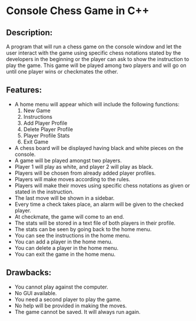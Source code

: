 # Console Chess Game in C++

## Description:
A program that will run a chess game on the console window and let the user interact with the game using specific chess notations stated by the developers in the beginning or the player can ask to show the instruction to play the game. This game will be played among two players and will go on until one player wins or checkmates the other.

## Features:
- A home menu will appear which will include the following functions:
  1. New Game
  2. Instructions
  3. Add Player Profile
  4. Delete Player Profile
  5. Player Profile Stats
  6. Exit Game
- A chess board will be displayed having black and white pieces on the console.
- A game will be played amongst two players.
- Player 1 will play as white, and player 2 will play as black.
- Players will be chosen from already added player profiles.
- Players will make moves according to the rules.
- Players will make their moves using specific chess notations as given or stated in the instruction.
- The last move will be shown in a sidebar.
- Every time a check takes place, an alarm will be given to the checked player.
- At checkmate, the game will come to an end.
- The stats will be stored in a text file of both players in their profile.
- The stats can be seen by going back to the home menu.
- You can see the instructions in the home menu.
- You can add a player in the home menu.
- You can delete a player in the home menu.
- You can exit the game in the home menu.

## Drawbacks:
- You cannot play against the computer.
- No GUI available.
- You need a second player to play the game.
- No help will be provided in making the moves.
- The game cannot be saved. It will always run again.
